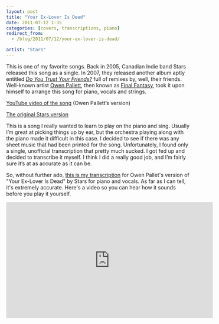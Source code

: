 ```yaml
---
layout: post
title: "Your Ex-Lover Is Dead"
date: 2011-07-12 1:35
categories: [covers, transcriptions, piano]
redirect_from:
  - /blog/2011/07/12/your-ex-lover-is-dead/

artist: "Stars"
---
```


This is one of my favorite songs. Back in 2005, Canadian Indie band Stars released this song as a single. In 2007, they released another album aptly entitled _[Do You Trust Your Friends?][trust]_ full of remixes by, well, their friends. Well-known artist [Owen Pallett][owen pallett], then known as [Final Fantasy][final fantasy], took it upon himself to arrange this song for piano, vocals and strings.

[YouTube video of the song][owen pallett video] (Owen Pallett’s version)

[The original Stars version][stars video]

This is a song I really wanted to learn to play on the piano and sing. Usually I’m great at picking things up by ear, but the orchestra playing along with the piano made it difficult in this case. I decided to see if there was any sheet music that had been printed for the song. Unfortunately, I found only a single, unofficial transcription that pretty much sucked. I got fed up and decided to transcribe it myself. I think I did a really good job, and I’m fairly sure it’s at as accurate as it can be.

So, without further ado, [this is my transcription][sheet music] for Owen Pallet's version of "Your Ex-Lover Is Dead" by Stars for piano and vocals. As far as I can tell, it's extremely accurate. Here's a video so you can hear how it sounds before you play it yourself.

<div class="video-container center">
  <iframe width="560" height="315" src="http://www.youtube.com/embed/1A7fp6gI0b8?rel=0" frameborder="0" allowfullscreen="true"></iframe>
</div>

[trust]: http://en.wikipedia.org/wiki/Do_You_Trust_Your_Friends%3F
[owen pallett]: http://en.wikipedia.org/wiki/Owen_Pallett
[final fantasy]: http://www.dominorecordco.com/uk/news/18-12-09/final-fantasy-name-change-to-owen-pallett/
[owen pallett video]: http://www.youtube.com/watch?v=x4cZyF2i5yw
[stars video]: http://www.youtube.com/watch?v=r5Or6-HOveg
[sheet music]: http://dl.dropbox.com/u/94814/Slingshot/Pictures/Your%20Ex-Lover%20Is%20Dead%20(Final%20Fantasy).pdf
